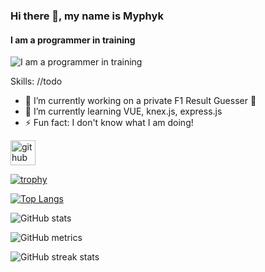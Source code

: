 ### Hi there 👋, my name is Myphyk
#### I am a programmer in training
![I am a programmer in training](<!--https://arturssmirnovs.github.io/github-profile-readme-generator/images/banner.png-->)

<!--I made this project just for fun, it allows you to create nice and simple GitHub Readme files that you can copy/paste and use in your profile.-->

Skills: //todo

- 🔭 I’m currently working on a private F1 Result Guesser 🤫 
- 🌱 I’m currently learning VUE, knex.js, express.js 
- ⚡ Fun fact: I don't know what I am doing! 


[<img src='https://cdn.jsdelivr.net/npm/simple-icons@3.0.1/icons/github.svg' alt='github' height='40'>](https://github.com/myphyk)  

[![trophy](https://github-profile-trophy.vercel.app/?username=myphyk)](https://github.com/ryo-ma/github-profile-trophy)

[![Top Langs](https://github-readme-stats.vercel.app/api/top-langs/?username=myphyk)](https://github.com/anuraghazra/github-readme-stats)

![GitHub stats](https://github-readme-stats.vercel.app/api?username=myphyk&show_icons=true&count_private=true)  

![GitHub metrics](https://metrics.lecoq.io/myphyk)  

![GitHub streak stats](https://streak-stats.demolab.com/?user=myphyk)  

